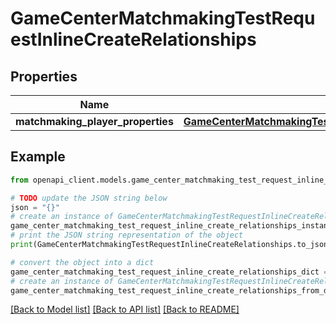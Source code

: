 # GameCenterMatchmakingTestRequestInlineCreateRelationships


## Properties

Name | Type | Description | Notes
------------ | ------------- | ------------- | -------------
**matchmaking_player_properties** | [**GameCenterMatchmakingTestRequestInlineCreateRelationshipsMatchmakingPlayerProperties**](GameCenterMatchmakingTestRequestInlineCreateRelationshipsMatchmakingPlayerProperties.md) |  | [optional] 

## Example

```python
from openapi_client.models.game_center_matchmaking_test_request_inline_create_relationships import GameCenterMatchmakingTestRequestInlineCreateRelationships

# TODO update the JSON string below
json = "{}"
# create an instance of GameCenterMatchmakingTestRequestInlineCreateRelationships from a JSON string
game_center_matchmaking_test_request_inline_create_relationships_instance = GameCenterMatchmakingTestRequestInlineCreateRelationships.from_json(json)
# print the JSON string representation of the object
print(GameCenterMatchmakingTestRequestInlineCreateRelationships.to_json())

# convert the object into a dict
game_center_matchmaking_test_request_inline_create_relationships_dict = game_center_matchmaking_test_request_inline_create_relationships_instance.to_dict()
# create an instance of GameCenterMatchmakingTestRequestInlineCreateRelationships from a dict
game_center_matchmaking_test_request_inline_create_relationships_from_dict = GameCenterMatchmakingTestRequestInlineCreateRelationships.from_dict(game_center_matchmaking_test_request_inline_create_relationships_dict)
```
[[Back to Model list]](../README.md#documentation-for-models) [[Back to API list]](../README.md#documentation-for-api-endpoints) [[Back to README]](../README.md)


